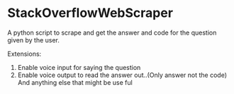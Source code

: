 # StackOverflowWebScraper

A python script to scrape and get the answer and code for the question given by the user. 


Extensions:
1. Enable voice input for saying the question
2. Enable voice output to read the answer out..(Only answer not the code)
And anything else that might be use ful

